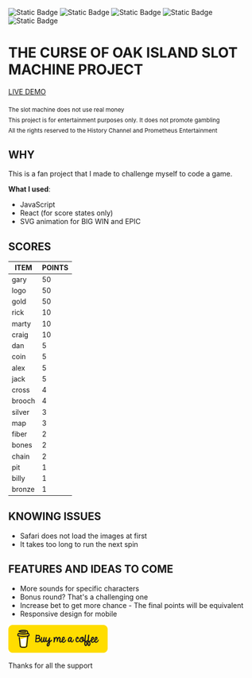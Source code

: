 ![Static Badge](https://img.shields.io/badge/version-1.1.1-535bf2) ![Static Badge](https://img.shields.io/badge/react-^18.2.0-535bf2) ![Static Badge](https://img.shields.io/badge/npm-10.2.1-red) ![Static Badge](https://img.shields.io/badge/node-19.6.1-green) ![Static Badge](https://img.shields.io/badge/vite-^4.1.0-purple) 

# THE CURSE OF OAK ISLAND SLOT MACHINE PROJECT

<a href="https://oakisland-slot-machine.vercel.app/" target="_blank">LIVE DEMO</a>

<sub>The slot machine does not use real money<br>
This project is for entertainment purposes only. It does not promote gambling<br>
All the rights reserved to the History Channel and Prometheus Entertainment

## WHY
This is a fan project that I made to challenge myself to code a game.

<b>What I used</b>:
- JavaScript
- React (for score states only)
- SVG animation for BIG WIN and EPIC

## SCORES

| ITEM | POINTS| 
|---|---|
|gary|50|
|logo|50|
|gold|50|
|rick| 10 | 
|marty| 10| 
|craig| 10| 
|dan|5| 
|coin|5|  
|alex|5| 
|jack|5|  
|cross|4| 
|brooch|4| 
|silver|3| 
|map|3|
|fiber|2|  
|bones|2| 
|chain|2|  
|pit|1| 
|billy|1|  
|bronze|1|    


## KNOWING ISSUES
- Safari does not load the images at first
- It takes too long to run the next spin


## FEATURES AND IDEAS TO COME
- More sounds for specific characters
- Bonus round? That's a challenging one
- Increase bet to get more chance - The final points will be equivalent
- Responsive design for mobile

[<img src="https://raw.githubusercontent.com/lucassacheto/oakisland-slot-machine/main/public/bmc-button.png" style="width:200px">](https://www.buymeacoffee.com/lucassacheto)

Thanks for all the support